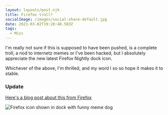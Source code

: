 ```yaml
---
layout: layouts/post.njk
title: Firefox troll?
socialImage: /images/social-share-default.jpg
date: 2021-03-02T19:28:48.583Z
tags:
  - Misc
---
```

I'm really not sure if this is supposed to have been pushed, is a complete troll, a nod to internetz memes or I've been hacked, but I absolutely appreciate the new latest Firefox Nightly dock icon.

Whichever of the above, I'm thrilled, and my word I so so hope it makes it to stable.

<div class="post-note post-note--update"><h3><strong>Update</strong></h3>

<p><a href="https://hacks.mozilla.org/2021/02/heres-whats-happening-with-the-firefox-nightly-logo" target="_blank" rel="nofollow noopener">Here's a blog post about this from Firefox</a></p>

</div>

![Firefox icon shown in dock with funny meme dog](/images/haaa.png)